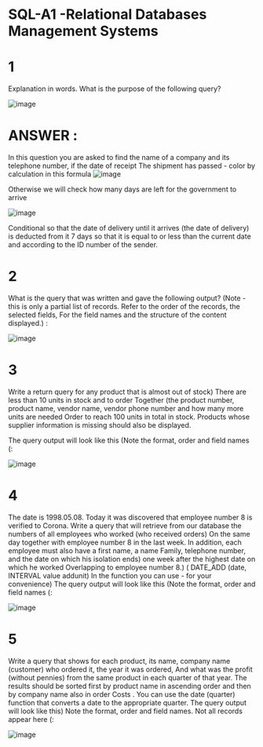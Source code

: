 # SQL-A1 -Relational Databases Management Systems


# 1
Explanation in words. What is the purpose of the following query?

![image](https://user-images.githubusercontent.com/98646866/160291542-87737024-9348-4161-9348-777d255bf5d7.png)


# ANSWER :

In this question you are asked to find the name of a company and its telephone number, if the date of receipt
The shipment has passed - color by calculation in this formula
![image](https://user-images.githubusercontent.com/98646866/160291499-7b17253f-9191-493d-9461-710b377128e8.png)

Otherwise we will check how many days are left for the government to arrive

 ![image](https://user-images.githubusercontent.com/98646866/160291508-8ecbbcef-85f0-4f48-9a93-72ce5706c11d.png)

Conditional so that the date of delivery until it arrives (the date of delivery) is deducted from it 7 days so that it is equal to or less than the current date and according to the ID number of the sender.






 # 2
 What is the query that was written and gave the following output?
(Note - this is only a partial list of records. Refer to the order of the records, the selected fields,
For the field names and the structure of the content displayed.) : 

![image](https://user-images.githubusercontent.com/98646866/160291454-6a704fea-d37a-4f71-b7cc-b6673f889296.png)




# 3
Write a return query for any product that is almost out of stock) There are less than 10 units in stock and to order Together (the product number, product name, vendor name, vendor phone number and how many more units are needed  Order to reach 100 units in total in stock. Products whose supplier information is missing should also be displayed.
 
The query output will look like this (Note the format, order and field names (:

![image](https://user-images.githubusercontent.com/98646866/160291709-b76e2e7f-ad4b-4324-9121-295ed084a933.png)

# 4

The date is 1998.05.08. Today it was discovered that employee number 8 is verified to Corona.
Write a query that will retrieve from our database the numbers of all employees who worked (who received orders)
On the same day together with employee number 8 in the last week. In addition, each employee must also have a first name, a name
Family, telephone number, and the date on which his isolation ends) one week after the highest date on which he worked
Overlapping to employee number 8.)
( DATE_ADD (date, INTERVAL value addunit) In the function you can use - for your convenience)
The query output will look like this (Note the format, order and field names (:

![image](https://user-images.githubusercontent.com/98646866/160291815-cee1d6bd-ce0f-489b-b304-9f45f95347fe.png)

# 5

Write a query that shows for each product, its name, company name (customer) who ordered it, the year it was ordered,
And what was the profit (without pennies) from the same product in each quarter of that year.
The results should be sorted first by product name in ascending order and then by company name also in order
Costs .
You can use the date (quarter) function that converts a date to the appropriate quarter.
The query output will look like this) Note the format, order and field names. Not all records appear here (:

![image](https://user-images.githubusercontent.com/98646866/160291850-5f8fa974-68cd-4ed8-ad58-274e4fc3a50a.png)


